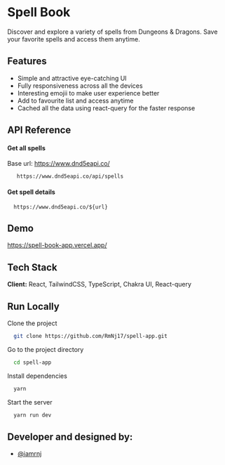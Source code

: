 # Spell Book

Discover and explore a variety of spells from Dungeons & Dragons. Save your favorite spells and access them anytime.

## Features

- Simple and attractive eye-catching UI
- Fully responsiveness across all the devices
- Interesting emojii to make user experience better
- Add to favourite list and access anytime
- Cached all the data using react-query for the faster response

## API Reference

#### Get all spells

Base url: https://www.dnd5eapi.co/

```http
   https://www.dnd5eapi.co/api/spells
```

#### Get spell details

```http
  https://www.dnd5eapi.co/${url}
```

## Demo

https://spell-book-app.vercel.app/

## Tech Stack

**Client:** React, TailwindCSS, TypeScript, Chakra UI, React-query

## Run Locally

Clone the project

```bash
  git clone https://github.com/RmNj17/spell-app.git
```

Go to the project directory

```bash
  cd spell-app
```

Install dependencies

```bash
  yarn
```

Start the server

```bash
  yarn run dev
```

## Developer and designed by:

- [@iamrnj](https://www.facebook.com/iamrmnj/)
